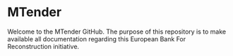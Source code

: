 # MTender

Welcome to the MTender GitHub. The purpose of this repository is to make available all documentation regarding this European Bank For Reconstruction initiative. 
